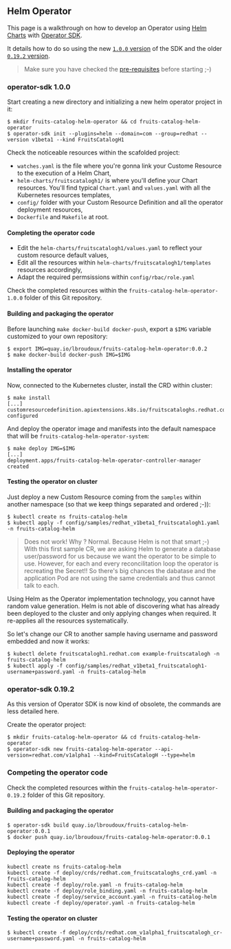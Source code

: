 ## Helm Operator

This page is a walkthrough on how to develop an Operator using [Helm Charts](https://helm.sh) with [Operator SDK](https://sdk.operatorframework.io).

It details how to do so using the new [`1.0.0` version](#operator-sdk-1.0.0) of the SDK and the older [`0.19.2` version](#operator-sdk-0.19.2).

> Make sure you have checked the [pre-requisites](../README.md#pre-requisites) before starting ;-) 

### operator-sdk 1.0.0

Start creating a new directory and initializing a new helm operator project in it:
```
$ mkdir fruits-catalog-helm-operator && cd fruits-catalog-helm-operator
$ operator-sdk init --plugins=helm --domain=com --group=redhat --version v1beta1 --kind FruitsCatalogH1
```

Check the noticeable resources within the scafolded project:
* `watches.yaml` is the file where you're gonna link your Custome Resource to the execution of a Helm Chart,
* `helm-charts/fruitscatalogh1/` is where you'll define your Chart resources. You'll find typical `Chart.yaml` and `values.yaml` with all the Kubernetes resources templates,
* `config/` folder with your Custom Resource Definition and all the operator deployment resources,
* `Dockerfile` and `Makefile` at root.

#### Completing the operator code

* Edit the `helm-charts/fruitscatalogh1/values.yaml` to reflect your custom resource default values,
* Edit all the resources within `helm-charts/fruitscatalogh1/templates` resources accordingly,
* Adapt the required permsissions within `config/rbac/role.yaml`

Check the completed resources within the `fruits-catalog-helm-operator-1.0.0` folder of this Git repository.

#### Building and packaging the operator

Before launching `make docker-build docker-push`, export a `$IMG` variable customized to your own repository:
```
$ export IMG=quay.io/lbroudoux/fruits-catalog-helm-operator:0.0.2
$ make docker-build docker-push IMG=$IMG
```

#### Installing the operator

Now, connected to the Kubernetes cluster, install the CRD within cluster:
```
$ make install
[...]
customresourcedefinition.apiextensions.k8s.io/fruitscataloghs.redhat.com configured
```

And deploy the operator image and manifests into the default namespace that will be `fruits-catalog-helm-operator-system`:
```
$ make deploy IMG=$IMG
[...]
deployment.apps/fruits-catalog-helm-operator-controller-manager created
```

#### Testing the operator on cluster

Just deploy a new Custom Resource coming from the `samples` within another namespace (so that we keep things separated and ordered ;-)):

```
$ kubectl create ns fruits-catalog-helm
$ kubectl apply -f config/samples/redhat_v1beta1_fruitscatalogh1.yaml -n fruits-catalog-helm
```

> Does not work! Why ? Normal. Because Helm is not that smart ;-) With this first sample CR, we are asking Helm to generate a database user/password for us because we want the operator to be simple to use. However, for each and every reconcilitation loop the operator is recreating the Secret!! So there's big chances the dabatase and the application Pod are not using the same credentials and thus cannot talk to each.

Using Helm as the Operator implementation technology, you cannot have random value generation. Helm is not able of discovering what has already been deployed to the cluster and only applying changes when required. It re-applies all the resources systematically.

So let's change our CR to another sample having username and password embedded and now it works:

```
$ kubectl delete fruitscatalogh1.redhat.com example-fruitscatalogh -n fruits-catalog-helm
$ kubectl apply -f config/samples/redhat_v1beta1_fruitscatalogh1-username+password.yaml -n fruits-catalog-helm
```

### operator-sdk 0.19.2

As this version of Operator SDK is now kind of obsolete, the commands are less detailed here.

Create the operator project:

```
$ mkdir fruits-catalog-helm-operator && cd fruits-catalog-helm-operator
$ operator-sdk new fruits-catalog-helm-operator --api-version=redhat.com/v1alpha1 --kind=FruitsCatalogH --type=helm
```

### Competing the operator code

Check the completed resources within the `fruits-catalog-helm-operator-0.19.2` folder of this Git repository.

#### Building and packaging the operator

```
$ operator-sdk build quay.io/lbroudoux/fruits-catalog-helm-operator:0.0.1
$ docker push quay.io/lbroudoux/fruits-catalog-helm-operator:0.0.1
```

#### Deploying the operator

```
kubectl create ns fruits-catalog-helm
kubectl create -f deploy/crds/redhat.com_fruitscataloghs_crd.yaml -n fruits-catalog-helm
kubectl create -f deploy/role.yaml -n fruits-catalog-helm
kubectl create -f deploy/role_binding.yaml -n fruits-catalog-helm
kubectl create -f deploy/service_account.yaml -n fruits-catalog-helm
kubectl create -f deploy/operator.yaml -n fruits-catalog-helm
```

#### Testing the operator on cluster

```
$ kubectl create -f deploy/crds/redhat.com_v1alpha1_fruitscatalogh_cr-username+password.yaml -n fruits-catalog-helm
```
